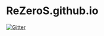 # ReZeroS.github.io

[![Gitter](https://badges.gitter.im/ReZeroS-github-io/Lobby.svg)](https://gitter.im/ReZeroS-github-io/Lobby?utm_source=badge&utm_medium=badge&utm_campaign=pr-badge&utm_content=badge)